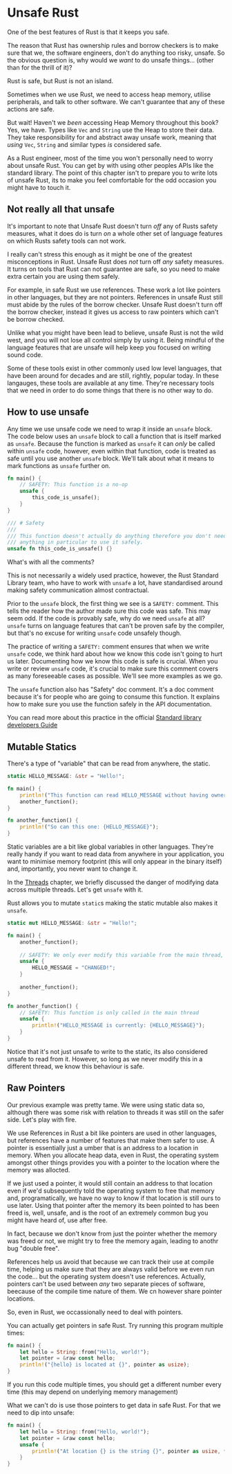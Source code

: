 Unsafe Rust
===========

One of the best features of Rust is that it keeps you safe.

The reason that Rust has ownership rules and borrow checkers is to make sure that we, the software engineers, don't do
anything too risky, unsafe. So the obvious question is, why would we _want_ to do unsafe things... (other than for the
thrill of it)?

Rust is safe, but Rust is not an island.

Sometimes when we use Rust, we need to access heap memory, utilise peripherals, and talk to other software. We can't
guarantee that any of these actions are safe.

But wait! Haven't we _been_ accessing Heap Memory throughout this book? Yes, we have. Types like `Vec` and `String`
use the Heap to store their data. They take responsibility for and abstract away unsafe work, meaning that _using_
`Vec`, `String` and similar types _is_ considered safe.

As a Rust engineer, most of the time you won't personally need to worry about unsafe Rust. You can get by with using
other peoples APIs like the standard library. The point of this chapter isn't to prepare you to write lots of unsafe
Rust, its to make you feel comfortable for the odd occasion you might have to touch it.

Not really all that unsafe
--------------------------

It's important to note that Unsafe Rust doesn't turn _off_ any of Rusts safety measures, what it does do is turn _on_ a
whole other set of language features on which Rusts safety tools can not work.

I really can't stress this enough as it might be one of the greatest misconceptions in Rust. Unsafe Rust does _not_
turn off _any_ safety measures. It turns on tools that Rust can not guarantee are safe, so you need to make extra
certain you are using them safely. 

For example, in safe Rust we use references. These work a lot like pointers in other languages, but they are not
pointers. References in unsafe Rust still must abide by the rules of the borrow checker. Unsafe Rust doesn't turn off
the borrow checker, instead it gives us access to raw pointers which can't be borrow checked.

Unlike what you might have been lead to believe, unsafe Rust is not the wild west, and you will not lose all control
simply by using it. Being mindful of the language features that are unsafe will help keep you focused on writing sound
code.

Some of these tools exist in other commonly used low level languages, that have been around for decades and are still,
rightly, popular today. In these langauges, these tools are available at any time. They're necessary tools that we
need in order to do some things that there is no other way to do.

How to use unsafe
-----------------

Any time we use unsafe code we need to wrap it inside an `unsafe` block. The code below uses an `unsafe` block to call a
function that is itself marked as `unsafe`. Because the function is marked as `unsafe` it can _only_ be called within
`unsafe` code, however, even within that function, code is treated as safe until you use another `unsafe` block. We'll
talk about what it means to mark functions as `unsafe` further on.

```rust
fn main() {
    // SAFETY: This function is a no-op
    unsafe {
        this_code_is_unsafe();
    }
}

/// # Safety
/// 
/// This function doesn't actually do anything therefore you don't need to do
/// anything in particular to use it safely.
unsafe fn this_code_is_unsafe() {}
```

What's with all the comments?

This is not necessarily a widely used practice, however, the Rust Standard Library team, who have to work with `unsafe`
a lot, have standardised around making safety communication almost contractual.

Prior to the `unsafe` block, the first thing we see is a `SAFETY:` comment. This tells the reader how the author made
sure this code was safe. This may seem odd. If the code is provably safe, why do we need `unsafe` at all? `unsafe` turns
on language features that can't be proven safe by the compiler, but that's no excuse for writing `unsafe` code unsafely
though.

The practice of writing a `SAFETY:` comment ensures that when we write `unsafe` code, we think hard about how we know
this code isn't going to hurt us later. Documenting how we know this code is safe is crucial. When you write or review 
`unsafe` code, it's crucial to make sure this comment covers as many foreseeable cases as possible. We'll see more
examples as we go.

The `unsafe` function also has "Safety" doc comment. It's a doc comment because it's for people who are going to consume
this function. It explains how to make sure you use the function safely in the API documentation.

You can read more about this practice in the official 
[Standard library developers Guide](https://std-dev-guide.rust-lang.org/policy/safety-comments.html)

Mutable Statics
---------------

There's a type of "variable" that can be read from anywhere, the static.

```rust
static HELLO_MESSAGE: &str = "Hello!";

fn main() {
    println!("This function can read HELLO_MESSAGE without having ownership: {HELLO_MESSAGE}");
    another_function();
}

fn another_function() {
    println!("So can this one: {HELLO_MESSAGE}");
}
```

Static variables are a bit like global variables in other languages. They're really handy if you want to read data from
anywhere in your application, you want to minimise memory footprint (this will only appear in the binary itself) and,
importantly, you never want to change it.

In the [Threads](./threads.md#sharing-state) chapter, we briefly discussed the danger of modifying data across multiple
threads. Let's get `unsafe` with it.

Rust allows you to mutate `static`s making the static mutable also makes it `unsafe`.

```rust
static mut HELLO_MESSAGE: &str = "Hello!";

fn main() {
    another_function();
    
    // SAFETY: We only ever modify this variable from the main thread, HELLO_MESSAGE is never used by other threads
    unsafe {
        HELLO_MESSAGE = "CHANGED!";
    }
    
    another_function();
}

fn another_function() {
    // SAFETY: This function is only called in the main thread
    unsafe {
        println!("HELLO_MESSAGE is currently: {HELLO_MESSAGE}");
    }
}
```

Notice that it's not just unsafe to write to the static, its also considered unsafe to read from it. However, so long as
we never modify this in a different thread, we know this behaviour is safe.

Raw Pointers
------------

Our previous example was pretty tame. We were using static data so, although there was some risk with relation to
threads it was still on the safer side. Let's play with fire.

We use References in Rust a bit like pointers are used in other languages, but references have a number of features
that make them safer to use. A pointer is essentially just a umber that is an address to a location in memory. When
you allocate heap data, even in Rust, the operating system amongst other things provides you with a pointer to the
location where the memory was allocted.

If we just used a pointer, it would still contain an address to that location even if we'd subsequently told the
operating system to free that memory and, programatically, we have no way to know if that location is still ours to use
later. Using that pointer after the memory its been pointed to has been freed is, well, unsafe, and is the root of an
extremely common bug you might have heard of, use after free.

In fact, because we don't know from just the pointer whether the memory was freed or not, we might try to free the
memory again, leading to anothr bug "double free".

References help us avoid that because we can track their use at compile time, helping us make sure that they are always
valid before we even run the code... but the operating system doesn't use references. Actually, pointers can't be used
between _any_ two separate pieces of software, beecause of the compile time nature of them. We cn however share pointer
locations.

So, even in Rust, we occassionally need to deal with pointers.

You can actually get pointers in safe Rust. Try running this program multiple times:

```rust
fn main() {
    let hello = String::from("Hello, world!");
    let pointer = &raw const hello;
    println!("{hello} is located at {}", pointer as usize);
}
```

If you run this code multiple times, you should get a different number every time (this may depend on underlying memory
management)

What we can't do is use those pointers to get data in safe Rust. For that we need to dip into unsafe:


```rust
fn main() {
    let hello = String::from("Hello, world!");
    let pointer = &raw const hello;
    unsafe {
        println!("At location {} is the string {}", pointer as usize, *pointer);
    }
}
```
